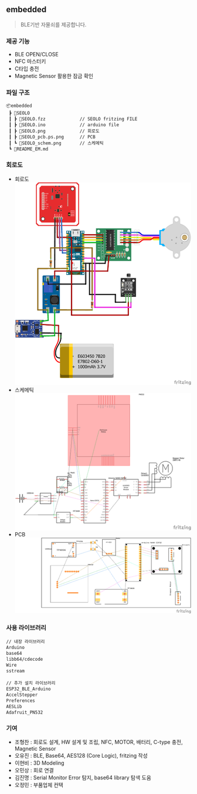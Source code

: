 ## embedded

> BLE기반 자물쇠를 제공합니다.<br>

### 제공 기능
- BLE OPEN/CLOSE
- NFC 마스터키
- C타입 충전
- Magnetic Sensor 활용한 잠금 확인

### 파일 구조
```
📦embedded
 ┣ 📂SEOLO 
 ┃ ┣ 📜SEOLO.fzz             // SEOLO fritzing FILE
 ┃ ┣ 📜SEOLO.ino             // arduino file
 ┃ ┣ 📜SEOLO.png             // 회로도
 ┃ ┣ 📜SEOLO_pcb.ps.png      // PCB
 ┃ ┗ 📜SEOLO_schem.png       // 스케메틱
 ┗ 📜README_EM.md
```

### 회로도
- 회로도
  ![회로도](SEOLO\SEOLO.png)
- 스케메틱
  ![스케메틱](SEOLO\SEOLO_schem.png)
- PCB
  ![PCB](SEOLO\SEOLO_pcb.ps.png)

### 사용 라이브러리
```
// 내장 라이브러리
Arduino
base64
libb64/cdecode
Wire
sstream

// 추가 설치 라이브러리
ESP32_BLE_Arduino
AccelStepper
Preferences
AESLib
Adafruit_PN532
```

### 기여
- 조형찬 : 회로도 설계, HW 설계 및 조립, NFC, MOTOR, 배터리, C-type 충전, Magnetic Sensor
- 오유진 : BLE, Base64, AES128 (Core Logic), fritzing 작성
- 이현비 : 3D Modeling
- 오민상 : 회로 연결
- 김진명 : Serial Monitor Error 탐지, base64 library 탐색 도움
- 오정민 : 부품업체 컨택

